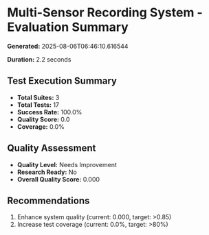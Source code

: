 # Multi-Sensor Recording System - Evaluation Summary

**Generated:** 2025-08-06T06:46:10.616544

**Duration:** 2.2 seconds


## Test Execution Summary

- **Total Suites:** 3
- **Total Tests:** 17
- **Success Rate:** 100.0%
- **Quality Score:** 0.0
- **Coverage:** 0.0%


## Quality Assessment

- **Quality Level:** Needs Improvement
- **Research Ready:** No
- **Overall Quality Score:** 0.000


## Recommendations

1. Enhance system quality (current: 0.000, target: >0.85)
2. Increase test coverage (current: 0.0%, target: >80%)